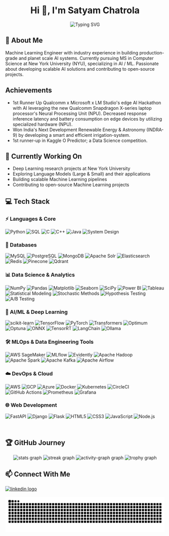 <h1 align="center">Hi 👋, I'm Satyam Chatrola</h1>
<div align="center">
  <img src="https://readme-typing-svg.herokuapp.com?font=Fira+Code&size=27&duration=3000&pause=1000&color=2F81F7&center=true&vCenter=true&width=435&lines=Machine+Learning+Engineer;Data+Scientist;Software+Engineer;NYU+CS+Graduate+Student" alt="Typing SVG" />
</div>

## 🚀 About Me

Machine Learning Engineer with industry experience in building production-grade and planet scale AI systems. Currently pursuing MS in Computer Science at New York University (NYU), specializing in AI / ML. Passionate about developing scalable AI solutions and contributing to open-source projects.

## Achievements
- 1st Runner Up Qualcomm x Microsoft x LM Studio's edge AI Hackathon with AI leveraging the new Qualcomm Snapdragon X-series laptop processor's Neural Processing Unit (NPU). Decreased response inference latency and battery consumption on edge devices by utilizing specialized hardware (NPU).
- Won India's Next Development Renewable Energy & Astronomy (INDRA-9) by developing a smart and efficient irrigation-system.
- 1st runner-up in Kaggle O Predictor; a Data Science competition.

## 🔭 Currently Working On

- Deep Learning research projects at New York University
- Exploring Language Models (Large & Small) and their applications
- Building scalable Machine Learning pipelines
- Contributing to open-source Machine Learning projects

## 💻 Tech Stack

### ⚡ Languages & Core

![Python](https://img.shields.io/badge/Python-3776AB?style=for-the-badge&logo=python&logoColor=white)
![SQL](https://img.shields.io/badge/SQL-4479A1?style=for-the-badge&logo=mysql&logoColor=white)
![C](https://img.shields.io/badge/C-00599C?style=for-the-badge&logo=c&logoColor=white)
![C++](https://img.shields.io/badge/C++-00599C?style=for-the-badge&logo=cplusplus&logoColor=white)
![Java](https://img.shields.io/badge/Java-ED8B00?style=for-the-badge&logo=openjdk&logoColor=white)
![System Design](https://img.shields.io/badge/System_Design-FF6C37?style=for-the-badge)

### 💾 Databases

![MySQL](https://img.shields.io/badge/MySQL-005C84?style=for-the-badge&logo=mysql&logoColor=white)
![PostgreSQL](https://img.shields.io/badge/PostgreSQL-316192?style=for-the-badge&logo=postgresql&logoColor=white)
![MongoDB](https://img.shields.io/badge/MongoDB-47A248?style=for-the-badge&logo=mongodb&logoColor=white)
![Apache Solr](https://img.shields.io/badge/Solr-D9411E?style=for-the-badge&logo=apache-solr&logoColor=white)
![Elasticsearch](https://img.shields.io/badge/Elasticsearch-005571?style=for-the-badge&logo=elasticsearch&logoColor=white)
![Redis](https://img.shields.io/badge/Redis-DC382D?style=for-the-badge&logo=redis&logoColor=white)
![Pinecone](https://img.shields.io/badge/Pinecone-000000?style=for-the-badge)
![Qdrant](https://img.shields.io/badge/Qdrant-FF4154?style=for-the-badge&logo=qdrant&logoColor=white)

### 📊 Data Science & Analytics

![NumPy](https://img.shields.io/badge/numpy-013243?style=for-the-badge&logo=numpy&logoColor=white)
![Pandas](https://img.shields.io/badge/pandas-150458?style=for-the-badge&logo=pandas&logoColor=white)
![Matplotlib](https://img.shields.io/badge/Matplotlib-11557c?style=for-the-badge&logo=matplotlib&logoColor=white)
![Seaborn](https://img.shields.io/badge/Seaborn-3776AB?style=for-the-badge&logo=seaborn&logoColor=white)
![SciPy](https://img.shields.io/badge/SciPy-8CAAE6?style=for-the-badge&logo=scipy&logoColor=white)
![Power BI](https://img.shields.io/badge/Power_BI-F2C811?style=for-the-badge&logo=powerbi&logoColor=black)
![Tableau](https://img.shields.io/badge/Tableau-E97627?style=for-the-badge&logo=Tableau&logoColor=white)
![Statistical Modeling](https://img.shields.io/badge/Statistical_Modeling-3776AB?style=for-the-badge)
![Stochastic Methods](https://img.shields.io/badge/Stochastic_Methods-40AEF0?style=for-the-badge)
![Hypothesis Testing](https://img.shields.io/badge/Hypothesis_Testing-E34F26?style=for-the-badge)
![A/B Testing](https://img.shields.io/badge/A/B_Testing-20232A?style=for-the-badge)

### 🤖 AI/ML & Deep Learning

![scikit-learn](https://img.shields.io/badge/scikit--learn-F7931E?style=for-the-badge&logo=scikit-learn&logoColor=white)
![TensorFlow](https://img.shields.io/badge/TensorFlow-FF6F00?style=for-the-badge&logo=tensorflow&logoColor=white)
![PyTorch](https://img.shields.io/badge/PyTorch-EE4C2C?style=for-the-badge&logo=pytorch&logoColor=white)
![Transformers](https://img.shields.io/badge/🤗_Transformers-FFD21E?style=for-the-badge)
![Optimum](https://img.shields.io/badge/Optimum-FF6F61?style=for-the-badge)
![Optuna](https://img.shields.io/badge/Optuna-0d47a1?style=for-the-badge)
![ONNX](https://img.shields.io/badge/ONNX-005CED?style=for-the-badge&logo=onnx&logoColor=white)
![TensorRT](https://img.shields.io/badge/TensorRT-76B900?style=for-the-badge&logo=nvidia&logoColor=white)
![LangChain](https://img.shields.io/badge/🦜_LangChain-2C974B?style=for-the-badge)
![Ollama](https://img.shields.io/badge/Ollama-00ADD8?style=for-the-badge&logo=ollama&logoColor=white)

### 🛠 MLOps & Data Engineering Tools

![AWS SageMaker](https://img.shields.io/badge/SageMaker-FF9900?style=for-the-badge&logo=amazon-aws&logoColor=white)
![MLflow](https://img.shields.io/badge/MLflow-0194E2?style=for-the-badge&logo=mlflow&logoColor=white)
![Evidently](https://img.shields.io/badge/Evidently-5C2D91?style=for-the-badge)
![Apache Hadoop](https://img.shields.io/badge/Hadoop-66CCFF?style=for-the-badge&logo=apache-hadoop&logoColor=white)
![Apache Spark](https://img.shields.io/badge/Spark-E25A1C?style=for-the-badge&logo=apache-spark&logoColor=white)
![Apache Kafka](https://img.shields.io/badge/Kafka-231F20?style=for-the-badge&logo=apache-kafka&logoColor=white)
![Apache Airflow](https://img.shields.io/badge/Airflow-017CEE?style=for-the-badge&logo=apache-airflow&logoColor=white)

### ☁️ DevOps & Cloud

![AWS](https://img.shields.io/badge/AWS-232F3E?style=for-the-badge&logo=amazon-aws&logoColor=white)
![GCP](https://img.shields.io/badge/Google_Cloud-4285F4?style=for-the-badge&logo=google-cloud&logoColor=white)
![Azure](https://img.shields.io/badge/Azure-0078D4?style=for-the-badge&logo=microsoftazure&logoColor=white)
![Docker](https://img.shields.io/badge/Docker-2496ED?style=for-the-badge&logo=docker&logoColor=white)
![Kubernetes](https://img.shields.io/badge/Kubernetes-326CE5?style=for-the-badge&logo=kubernetes&logoColor=white)
![CircleCI](https://img.shields.io/badge/CircleCI-343434?style=for-the-badge&logo=circleci&logoColor=white)
![GitHub Actions](https://img.shields.io/badge/GitHub_Actions-2088FF?style=for-the-badge&logo=github-actions&logoColor=white)
![Prometheus](https://img.shields.io/badge/Prometheus-E6522C?style=for-the-badge&logo=prometheus&logoColor=white)
![Grafana](https://img.shields.io/badge/Grafana-F46800?style=for-the-badge&logo=grafana&logoColor=white)

### 🌐 Web Development

![FastAPI](https://img.shields.io/badge/FastAPI-009688?style=for-the-badge&logo=fastapi&logoColor=white)
![Django](https://img.shields.io/badge/Django-092E20?style=for-the-badge&logo=django&logoColor=white)
![Flask](https://img.shields.io/badge/Flask-000000?style=for-the-badge&logo=flask&logoColor=white)
![HTML5](https://img.shields.io/badge/HTML5-E34F26?style=for-the-badge&logo=html5&logoColor=white)
![CSS3](https://img.shields.io/badge/CSS3-1572B6?style=for-the-badge&logo=css3&logoColor=white)
![JavaScript](https://img.shields.io/badge/JavaScript-F7DF1E?style=for-the-badge&logo=javascript&logoColor=black)
![Node.js](https://img.shields.io/badge/Node.js-339933?style=for-the-badge&logo=nodedotjs&logoColor=white)

<br>

## 🏆 GitHub Journey

<div align="center">
  <img src="https://github-readme-stats.vercel.app/api?username=Nightshade14&hide_title=false&hide_rank=false&show_icons=true&include_all_commits=true&count_private=true&disable_animations=false&theme=swift&locale=en&hide_border=false&custom_title=Github%20Statisitcs" height="150" alt="stats graph"  />
  <img src="https://streak-stats.demolab.com?user=Nightshade14&locale=en&mode=weekly&theme=swift&hide_border=false&border_radius=5" height="150" alt="streak graph"  />
  <img src="https://github-readme-activity-graph.vercel.app/graph?username=Nightshade14&area=true&hide_border=false&hide_title=false&theme=minimal&custom_title=Contribution%20Graph&line=f3bda3&point=e25a1a&area_color=e25a1a&radius=5" height="262" alt="activity-graph graph"  />
  <img src="https://github-profile-trophy.vercel.app?username=Nightshade14&theme=flat&no-frame=true&no-bg=false" height="150" alt="trophy graph"  />
</div>

## 📫 Connect With Me

<div align="left">
  <a href="https://www.linkedin.com/in/satyamchatrola/" target="_blank">
    <img src="https://img.shields.io/static/v1?message=LinkedIn&logo=linkedin&label=&color=0077B5&logoColor=white&labelColor=&style=for-the-badge" height="35" alt="linkedin logo"  />
  </a>
</div>

<br clear="both">
<div align=center>
  <img src="https://raw.githubusercontent.com/Nightshade14/Nightshade14/output/snake.svg" alt="Snake animation" />
</div>
